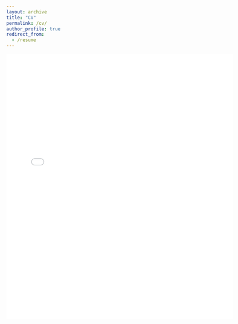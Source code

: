 ```yaml
---
layout: archive
title: "CV"
permalink: /cv/
author_profile: true
redirect_from:
  - /resume
---
```


<embed src="{{ site.baseurl }}/files/paper1.pdf" width="600" height="700" type='application/pdf'> 